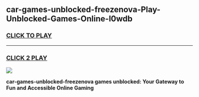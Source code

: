 
## car-games-unblocked-freezenova-Play-Unblocked-Games-Online-l0wdb
<h3>
<a href="https://premium76.site?title=car-games-unblocked-freezenova&ref=24A">CLICK TO PLAY</a></h3>
<hr>

<h3>
<a href="https://premium76.site?title=car-games-unblocked-freezenova&ref=24A">CLICK 2 PLAY</a>
  
</h3>

<a href="https://premium76.site?title=car-games-unblocked-freezenova&ref=24A"><img src="https://clearcache.store/games.png"></a>


**car-games-unblocked-freezenova games unblocked: Your Gateway to Fun and Accessible Online Gaming**
